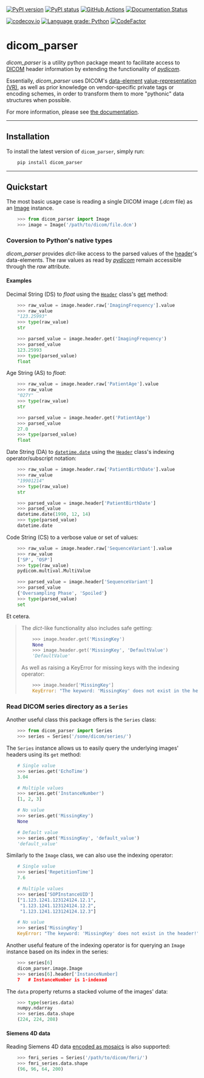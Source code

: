 [![PyPI version](https://img.shields.io/pypi/v/dicom_parser.svg)](https://pypi.python.org/pypi/pylabber/)
[![PyPI status](https://img.shields.io/pypi/status/dicom_parser.svg)](https://pypi.python.org/pypi/pylabber/)
[![GitHub Actions](https://github.com/ZviBaratz/dicom_parser/actions/workflows/tests.yml/badge.svg)](https://github.com/ZviBaratz/dicom_parser/actions/workflows/tests.yml)
[![Documentation Status](https://readthedocs.org/projects/dicom-parser/badge/?version=latest)](http://dicom-parser.readthedocs.io/?badge=latest)

[![codecov.io](https://codecov.io/gh/ZviBaratz/dicom_parser/coverage.svg?branch=master)](https://codecov.io/github/ZviBaratz/dicom_parser?branch=master)
[![Language grade: Python](https://img.shields.io/lgtm/grade/python/g/ZviBaratz/dicom_parser.svg?logo=lgtm&logoWidth=18)](https://lgtm.com/projects/g/ZviBaratz/dicom_parser/context:python)
[![CodeFactor](https://www.codefactor.io/repository/github/zvibaratz/dicom_parser/badge)](https://www.codefactor.io/repository/github/zvibaratz/dicom_parser)

# dicom_parser

*dicom_parser* is a utility python package meant to facilitate access to
[DICOM](https://www.dicomstandard.org/) header information by extending the
functionality of *[pydicom][]*.

Essentially, *dicom_parser* uses DICOM's
[data-element](https://northstar-www.dartmouth.edu/doc/idl/html_6.2/DICOM_Attributes.html)
[value-representation (VR)](http://dicom.nema.org/medical/dicom/current/output/chtml/part05/sect_6.2.html),
as well as prior knowledge on vendor-specific private tags or encoding schemes,
in order to transform them to more "pythonic" data structures when possible.

For more information, please see [the documentation][].

---

## Installation

To install the latest version of `dicom_parser`, simply run:

```bash
    pip install dicom_parser
```

---

## Quickstart

The most basic usage case is reading a single DICOM image (*.dcm* file) as
an [Image](https://dicom-parser.readthedocs.io/en/latest/modules/dicom_parser.html#dicom_parser.image.Image)
instance.

```python
    >>> from dicom_parser import Image
    >>> image = Image('/path/to/dicom/file.dcm')
```

### Coversion to Python's native types

*dicom_parser* provides *dict*-like access to the parsed values of the
[header](https://dcm4che.atlassian.net/wiki/spaces/d2/pages/1835038/A+Very+Basic+DICOM+Introduction)'s
data-elements. The raw values as read by *[pydicom][]* remain accessible
through the *raw* attribute.

#### Examples

Decimal String (DS) to *float* using the [`Header`][header] class's
[get](https://dicom-parser.readthedocs.io/en/latest/modules/dicom_parser.html#dicom_parser.header.Header.get)
method:

```python
    >>> raw_value = image.header.raw['ImagingFrequency'].value
    >>> raw_value
    "123.25993"
    >>> type(raw_value)
    str

    >>> parsed_value = image.header.get('ImagingFrequency')
    >>> parsed_value
    123.25993
    >>> type(parsed_value)
    float
```

Age String (AS) to *float*:

```python
    >>> raw_value = image.header.raw['PatientAge'].value
    >>> raw_value
    "027Y"
    >>> type(raw_value)
    str

    >>> parsed_value = image.header.get('PatientAge')
    >>> parsed_value
    27.0
    >>> type(parsed_value)
    float
```

Date String (DA) to [`datetime.date`][datetime.date] using the
[`Header`][header] class's indexing operator/subscript notation:

```python
    >>> raw_value = image.header.raw['PatientBirthDate'].value
    >>> raw_value
    "19901214"
    >>> type(raw_value)
    str

    >>> parsed_value = image.header['PatientBirthDate']
    >>> parsed_value
    datetime.date(1990, 12, 14)
    >>> type(parsed_value)
    datetime.date
```

Code String (CS) to a verbose value or set of values:

```python
    >>> raw_value = image.header.raw['SequenceVariant'].value
    >>> raw_value
    ['SP', 'OSP']
    >>> type(raw_value)
    pydicom.multival.MultiValue

    >>> parsed_value = image.header['SequenceVariant']
    >>> parsed_value
    {'Oversampling Phase', 'Spoiled'}
    >>> type(parsed_value)
    set
```

Et cetera.

> The *dict*-like functionality also includes safe getting:
>
> ```python
>     >>> image.header.get('MissingKey')
>     None
>     >>> image.header.get('MissingKey', 'DefaultValue')
>     'DefaultValue'
> ```
>
> As well as raising a KeyError for missing keys with the indexing operator:
>
> ```python
>     >>> image.header['MissingKey']
>     KeyError: "The keyword: 'MissingKey' does not exist in the header!"
> ```

### Read DICOM series directory as a `Series`

Another useful class this package offers is the `Series` class:

```python
    >>> from dicom_parser import Series
    >>> series = Series('/some/dicom/series/')
```

The `Series` instance allows us to easily query the underlying images' headers
using its `get` method:

```python
    # Single value
    >>> series.get('EchoTime')
    3.04

    # Multiple values
    >>> series.get('InstanceNumber')
    [1, 2, 3]

    # No value
    >>> series.get('MissingKey')
    None

    # Default value
    >>> series.get('MissingKey', 'default_value')
    'default_value'
```

Similarly to the `Image` class, we can also use the indexing operator:

```python
    # Single value
    >>> series['RepetitionTime']
    7.6

    # Multiple values
    >>> series['SOPInstanceUID']
    ["1.123.1241.123124124.12.1",
     "1.123.1241.123124124.12.2",
     "1.123.1241.123124124.12.3"]

    # No value
    >>> series['MissingKey']
    KeyError: "The keyword: 'MissingKey' does not exist in the header!"
```

Another useful feature of the indexing operator is for querying an `Image` instance based on its index in the series:

```python
    >>> series[6]
    dicom_parser.image.Image
    >>> series[6].header['InstanceNumber]
    7   # InstanceNumber is 1-indexed
```

The `data` property returns a stacked volume of the images' data:

```python
    >>> type(series.data)
    numpy.ndarray
    >>> series.data.shape
    (224, 224, 208)
```

#### Siemens 4D data

Reading Siemens 4D data
[encoded as mosaics](https://nipy.org/nibabel/dicom/dicom_mosaic.html)
is also supported:

```python
    >>> fmri_series = Series('/path/to/dicom/fmri/')
    >>> fmri_series.data.shape
    (96, 96, 64, 200)
```

[datetime.date]: https://docs.python.org/3/library/datetime.html#available-types
[header]: https://dicom-parser.readthedocs.io/en/latest/modules/dicom_parser.html#dicom_parser.header.Header
[pydicom]: https://pydicom.github.io/
[the documentation]: http://dicom-parser.readthedocs.io/?badge=latest
